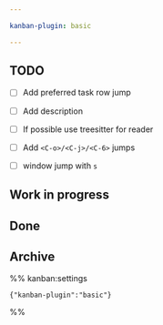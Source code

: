 ```yaml
---

kanban-plugin: basic

---
```



## TODO

- [ ] Add preferred task row jump

- [ ] Add description

- [ ] If possible use treesitter for reader

- [ ] Add `<C-o>/<C-j>/<C-6>` jumps

- [ ] window jump with `s`

## Work in progress


## Done


## Archive


%% kanban:settings
```
{"kanban-plugin":"basic"}
```
%%
